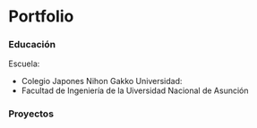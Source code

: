# Portfolio

### Educación
Escuela:
- Colegio Japones Nihon Gakko
Universidad:
- Facultad de Ingeniería de la Uiversidad Nacional de Asunción

### Proyectos
